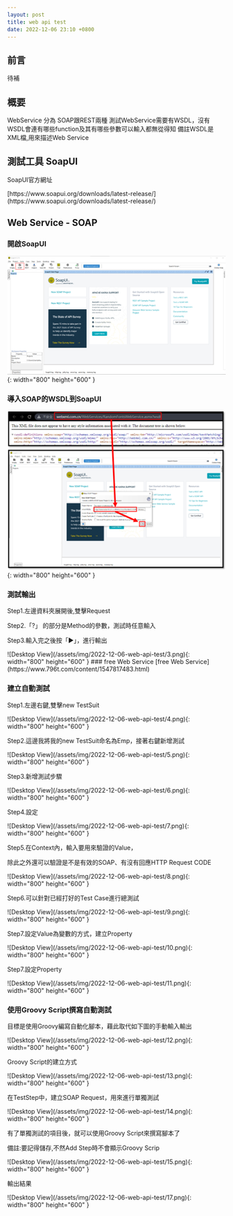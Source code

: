 ```yaml
---
layout: post
title: web api test
date: 2022-12-06 23:10 +0800
---
```


## 前言
待補
## 概要
WebService 分為 SOAP跟REST兩種
測試WebService需要有WSDL，沒有WSDL會連有哪些function及其有哪些參數可以輸入都無從得知
備註WSDL是XML檔,用來描述Web Service

## 測試工具 SoapUI

<p>SoapUI官方網址</p>
[https://www.soapui.org/downloads/latest-release/](https://www.soapui.org/downloads/latest-release/)


## Web Service - SOAP
### 開啟SoapUI
![Desktop View](/assets/img/2022-12-06-web-api-test/1.png){: width="800" height="600" }  

###  導入SOAP的WSDL到SoapUI

![Desktop View](/assets/img/2022-12-06-web-api-test/2.png){: width="800" height="600" }

###  測試輸出
<p>Step1.左邊資料夾展開後,雙擊Request</p>
<p>Step2.「?」 的部分是Method的參數，測試時任意輸入</p>
<p>Step3.輸入完之後按「▶」，進行輸出</p>
![Desktop View](/assets/img/2022-12-06-web-api-test/3.png){: width="800" height="600" }
### free Web Service
[free Web Service](https://www.796t.com/content/1547817483.html)

### 建立自動測試
<p>Step1.左邊右鍵,雙擊new TestSuit</p>
![Desktop View](/assets/img/2022-12-06-web-api-test/4.png){: width="800" height="600" }
<p>Step2.這邊我將我的new TestSuit命名為Emp，接著右鍵新增測試</p>
![Desktop View](/assets/img/2022-12-06-web-api-test/5.png){: width="800" height="600" }
<p>Step3.新增測試步驟</p>
![Desktop View](/assets/img/2022-12-06-web-api-test/6.png){: width="800" height="600" }
<p>Step4.設定</p>
![Desktop View](/assets/img/2022-12-06-web-api-test/7.png){: width="800" height="600" }
<p>Step5.在Context內，輸入要用來驗證的Value，</p>
<p>除此之外還可以驗證是不是有效的SOAP、有沒有回應HTTP Request CODE</p>
![Desktop View](/assets/img/2022-12-06-web-api-test/8.png){: width="800" height="600" }
<p>Step6.可以針對已經打好的Test Case進行總測試</p>
![Desktop View](/assets/img/2022-12-06-web-api-test/9.png){: width="800" height="600" }
<p>Step7.設定Value為變數的方式，建立Property</p>
![Desktop View](/assets/img/2022-12-06-web-api-test/10.png){: width="800" height="600" }
<p>Step7.設定Property</p>
![Desktop View](/assets/img/2022-12-06-web-api-test/11.png){: width="800" height="600" }


### 使用Groovy Script撰寫自動測試

<p>目標是使用Groovy編寫自動化腳本，藉此取代如下圖的手動輸入輸出</p>
![Desktop View](/assets/img/2022-12-06-web-api-test/12.png){: width="800" height="600" }

<p>Groovy Script的建立方式</p>
![Desktop View](/assets/img/2022-12-06-web-api-test/13.png){: width="800" height="600" }
<p>在TestStep中，建立SOAP Request，用來進行單獨測試</p>
![Desktop View](/assets/img/2022-12-06-web-api-test/14.png){: width="800" height="600" }
<p>有了單獨測試的項目後，就可以使用Groovy Script來撰寫腳本了</p>
<p>備註:要記得儲存,不然Add Step時不會顯示Groovy Scrip</p>
![Desktop View](/assets/img/2022-12-06-web-api-test/15.png){: width="800" height="600" }
<p>輸出結果</p>
![Desktop View](/assets/img/2022-12-06-web-api-test/17.png){: width="800" height="600" }
<script  type='text/javascript' src=''>

    import com.eviware.soapui.support.XmlHolder
    import com.eviware.soapui.impl.wsdl.testcase.WsdlTestRunContext

    def getReq = testRunner.testCase.testSuite.testCases["AutoTrans"].testSteps["SOAP Request"].getPropertyValue("Request")
    def getEmpxml = new XmlHolder(getReq)

    //取得區域變數
    def id2= testRunner.testCase.testSuite.testCases['AutoTrans'].getPropertyValue("id2")
    def id1= testRunner.testCase.testSuite.testCases['AutoTrans'].getPropertyValue("id1")

    //設定xml要設定的Values
    getEmpxml.setNodeValue("//web:getEnCnTwoWayTranslator/web:Word",id2)
    //取得更新後的xml
    def newAddXml = getEmpxml.getXml()

    //更新xml輸入端的畫面
    testRunner.testCase.testSuite.testCases["AutoTrans"].testSteps["SOAP Request"].setPropertyValue("Request",newAddXml)
    log.info newAddXml

    //更新xml輸出端的畫面
    def addTestStep = testRunner.testCase.testSuite.testCases["AutoTrans"].testSteps["SOAP Request"]
    def contextAddEmployee = new WsdlTestRunContext(addTestStep)
    addTestStep.run(testRunner,contextAddEmployee)

    //讀取結果,以便進行驗證
    def getRes = testRunner.testCase.testSuite.testCases["AutoTrans"].testSteps["SOAP Request"].getPropertyValue("Response")
    def getEmpRes = new XmlHolder(getRes)
    def getResponse1 = getEmpRes.getNodeValue("//*:getEnCnTwoWayTranslatorResult/*:string[1]")
    def getResponse2= getEmpRes.getNodeValue("//*:getEnCnTwoWayTranslatorResult/*:string[2]")
    log.info getResponse1
    log.info getResponse2

### Goovy Script語法備註

輸出字串的方式
<script  type='text/javascript' src=''>

    log.info "tsrt"


Get區域變數並輸出的方式
![Desktop View](/assets/img/2022-12-06-web-api-test/16.png){: width="800" height="600" }
<script  type='text/javascript' src=''>

    log.info  testRunner.testCase.testSuite.testCases['AutoTrans'].getPropertyValue("id")

設定區域變數
<script  type='text/javascript' src=''>

    testRunner.testCase.testSuite.testCases['AutoTrans'].setPropertyValue("id","abcdefg")

## 可練習使用REST的參考網站
<p>http測試平台httpbin</p>
[http://httpbin.org/](http://httpbin.org/)
<p>Trello - 專案管理網頁</p>
<p>官網</p>
[https://trello.com/](https://trello.com/)
<p>官方API說明</p>
[https://developer.atlassian.com/cloud/trello/rest/api-group-actions/](https://developer.atlassian.com/cloud/trello/rest/api-group-actions/)
<p>官方Api金鑰取得</p>
[https://trello.com/app-key](https://trello.com/app-key)


## Web Service - REST

<p>使用Trello官方的API網址，在SOAP UI建立測試Procject的方式</p>
![Desktop View](/assets/img/2022-12-06-web-api-test/18.png){: width="800" height="600" }

<p>設定Api Key 與 Token的方式</p>
![Desktop View](/assets/img/2022-12-06-web-api-test/19.png){: width="800" height="600" }

<p>>測試使用WebApi 實際操作建立Trello看板的方式</p>
<p>>仔細看文件上,有提到name、key、token這些參數名稱</p>
![Desktop View](/assets/img/2022-12-06-web-api-test/20.png){: width="800" height="600" }
![Desktop View](/assets/img/2022-12-06-web-api-test/21.png){: width="800" height="600" }


<p>>使用Script Assertion驗證Values</p>

### 驗證XML格式
<p>轉換JSON格式的網站</p>
[https://jsoneditoronline.org/](https://jsoneditoronline.org/)
<p>使用SOAP UI官方提供的資料練習驗證</p>
[https://www.soapui.org/resources/tutorials/rest-sample-project/](https://www.soapui.org/resources/tutorials/rest-sample-project/)
![Desktop View](/assets/img/2022-12-06-web-api-test/31.png){: width="800" height="600" }

<p>以非商業用途申請flickr的API KEY</p>
[https://www.flickr.com/services/apps/create/apply](https://www.flickr.com/services/apps/create/apply)
<p>這邊我導入在官網下載的flick的XML</p>
<p>並在導入後,輸入從flick官網上獲得的API KEY</p>
![Desktop View](/assets/img/2022-12-06-web-api-test/32.png){: width="800" height="600" }

<p>使用JsonPath Match驗證JSON資料的方式</p>
<p>這邊我要驗證的是perpage=100</p>
![Desktop View](/assets/img/2022-12-06-web-api-test/33.png){: width="800" height="600" }
<p>建立驗證的方式</p>
![Desktop View](/assets/img/2022-12-06-web-api-test/34.png){: width="800" height="600" }


<p>建立</p>



## Mock Service
<p>使用Mock Service製作假資料，以便用來在真正的Service開發完成前，可以使用假資料測試資料驗證</p>

### 加入Mock Service
<p>一樣要先使用SOAP的WSDL或REST的URL導入專案，然後再導入的專案底下，點擊右鍵</p>
![Desktop View](/assets/img/2022-12-06-web-api-test/35.png){: width="800" height="600" }
<p>建完之後,可以看到用來輸出假資料的視窗</p>
![Desktop View](/assets/img/2022-12-06-web-api-test/36.png){: width="800" height="600" }

### Mock Service Response模式
<p>如果在Mock Service有加入很多Response要來進行測試</p>
![Desktop View](/assets/img/2022-12-06-web-api-test/37.png){: width="800" height="600" }
<p>需要在Dispatch設定要回傳Response模式</p>
<p>其中,若使用Script,可以用Groovy語法來寫動態回傳Response的腳本</p>
![Desktop View](/assets/img/2022-12-06-web-api-test/38.png){: width="800" height="600" }


## WebService 安全測試

### 建立安全測試

<p>Steo1</p>
![Desktop View](/assets/img/2022-12-06-web-api-test/39.png){: width="800" height="600" }
<p>Steo2</p>
![Desktop View](/assets/img/2022-12-06-web-api-test/40.png){: width="800" height="600" }



## SOAP UI Connect MSSQL

### 安裝JDBC驅動

<p>SOAP UI官網</p>
[https://www.soapui.org/docs/jdbc/reference/jdbc-drivers/](https://www.soapui.org/docs/jdbc/reference/jdbc-drivers/)
![Desktop View](/assets/img/2022-12-06-web-api-test/41.png){: width="800" height="600" }

<p>下載微軟官網的這個驅動(for Mssql)</p>
[https://www.microsoft.com/zh-tw/download/confirmation.aspx?id=11774](https://www.microsoft.com/zh-tw/download/confirmation.aspx?id=11774)

<p>把sqljdbc42.jar與sqljdbc_auth.dll丟到「C:\Program Files\SmartBear\SoapUI-5.7.0\bin\ext」底下</p>
![Desktop View](/assets/img/2022-12-06-web-api-test/42.png){: width="800" height="600" }

<p>[重要]丟完後，重啟SOAP UI </p>

### 建立連線
<p>在testCase中,新增JDBC Request</p>
![Desktop View](/assets/img/2022-12-06-web-api-test/43.png){: width="800" height="600" }

</p>輸入連線資料<p>
![Desktop View](/assets/img/2022-12-06-web-api-test/44.png){: width="800" height="600" }
Driver
<script  type='text/javascript' src=''>

    com.microsoft.sqlserver.jdbc.SQLServerDriver

Connection String
<script  type='text/javascript' src=''>

    jdbc:sqlserver://HostName   ; username=    ;   password=


Sql Server Browser要打開,否則測試連線會Error
![Desktop View](/assets/img/2022-12-06-web-api-test/45.png){: width="800" height="600" }
TCP/IP監聽也要打開,否則測試連線會Error
![Desktop View](/assets/img/2022-12-06-web-api-test/46.png){: width="800" height="600" }

以上都處理好,就能連線成功
![Desktop View](/assets/img/2022-12-06-web-api-test/47.png){: width="800" height="600" }


### Query輸出
打上SQL語法,輸出會呈現XML架構
![Desktop View](/assets/img/2022-12-06-web-api-test/48.png){: width="800" height="600" }

Query 可以使用SOAP UI的區域變數
![Desktop View](/assets/img/2022-12-06-web-api-test/49.png){: width="800" height="600" }
### 測試連線,因連線失敗而參考的網址


[https://community.smartbear.com/t5/SoapUI-Open-Source-Questions/I-am-facing-problem-while-connecting-MSSQL-connection-in-Soapui/m-p/164597#M26986](https://community.smartbear.com/t5/SoapUI-Open-Source-Questions/I-am-facing-problem-while-connecting-MSSQL-connection-in-Soapui/m-p/164597#M26986)  
[https://stackoverflow.com/questions/36822071/how-to-create-a-mssql-server-connection-in-soapui](https://stackoverflow.com/questions/36822071/how-to-create-a-mssql-server-connection-in-soapui)  
[https://community.smartbear.com/t5/SoapUI-Open-Source-Questions/Solved-JDBC-Cannot-connect-to-a-MS-SQL-database/td-p/132235](https://community.smartbear.com/t5/SoapUI-Open-Source-Questions/Solved-JDBC-Cannot-connect-to-a-MS-SQL-database/td-p/132235)  
[]()

## 正式環境/測試環境 分離的方式
<p>在正式的WebService開發完成之前,可以使用Mock建立假的測試資料</p>
<p>這邊紀錄切換Mock與正式WebService可以參考的方式</p>
<p>首先,導入WebService後,新增Mock,會變成如下圖的結構</p>
![Desktop View](/assets/img/2022-12-06-web-api-test/51.png){: width="800" height="600" }

<p>建立變數</p>
<p>env:                   放用來切換是dev還是prod的字串</p>
<p>EnCnTwoWayTranslator : 這邊放Request的URL</p>
![Desktop View](/assets/img/2022-12-06-web-api-test/52.png){: width="800" height="600" }

<p>把Request的URL替換成區域變數</p>
![Desktop View](/assets/img/2022-12-06-web-api-test/53.png){: width="800" height="600" }

<p>新增一個TestSuite</p>
![Desktop View](/assets/img/2022-12-06-web-api-test/54.png){: width="800" height="600" }

<p>將Mock和正式的Request加到Test Step中</p>
![Desktop View](/assets/img/2022-12-06-web-api-test/55.png){: width="800" height="600" }
<p>備註1: 要注意Mock的輸出方式</p>

<p>備註2: 要注意Mock 要記得打開</p>
![Desktop View](/assets/img/2022-12-06-web-api-test/56.png){: width="800" height="600" }

<p>建立兩個檔案,副檔名為properties</p>
<p>其內容為 dev的request與正式的request</p>
<p>格式如圖所示,就是與SOAP的Values要一樣</p>
![Desktop View](/assets/img/2022-12-06-web-api-test/57.png){: width="800" height="600" }

<p>打開TestSuite開始打Groovy腳本(Setup Script)</p>
![Desktop View](/assets/img/2022-12-06-web-api-test/58.png){: width="800" height="600" }

<script  type='text/javascript' src=''>

    String env = context.expand('${#Project#env}')
    String filePath = "C:\temp"+env+".properties"

    Properties props = new Properties()
    File configFile = new File(filePath)
    configFile.withInputStream{
	    line->
	    props.load(line)
    }
    testSuite.project.setPropertyValue('getEnCnTwoWayTranslator',props['getEnCnTwoWayTranslator'])


## 壓力測試
<p>可以留意的參數</p>
<p>Thread: 可以把執行序視為用戶數量看待</p>
<p>avg: 平均的響應時間</p>
<p>tps: 每秒輸出多少</p>
<p>可以透過以上3個參數在Excel匯出曲線圖，以便得出最佳使用人數限制</p>
![Desktop View](/assets/img/2022-12-06-web-api-test/50.png){: width="800" height="600" }


